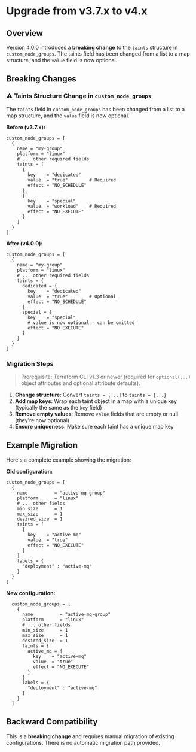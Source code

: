 # Upgrade from v3.7.x to v4.x

## Overview

Version 4.0.0 introduces a **breaking change** to the `taints` structure in `custom_node_groups`. The taints field has been changed from a list to a map structure, and the `value` field is now optional.

## Breaking Changes

### ⚠️ Taints Structure Change in `custom_node_groups`

The `taints` field in `custom_node_groups` has been changed from a list to a map structure, and the `value` field is now optional.

**Before (v3.7.x):**
```hcl
custom_node_groups = [
  {
    name = "my-group"
    platform = "linux"
    # ... other required fields
    taints = [
      {
        key    = "dedicated"
        value  = "true"        # Required
        effect = "NO_SCHEDULE"
      },
      {
        key    = "special"
        value  = "workload"    # Required
        effect = "NO_EXECUTE"
      }
    ]
  }
]
```

**After (v4.0.0):**
```hcl
custom_node_groups = [
  {
    name = "my-group"
    platform = "linux"
    # ... other required fields
    taints = {
      dedicated = {
        key    = "dedicated"
        value  = "true"        # Optional
        effect = "NO_SCHEDULE"
      }
      special = {
        key    = "special"
        # value is now optional - can be omitted
        effect = "NO_EXECUTE"
      }
    }
  }
]
```

### Migration Steps
> Prerequisite: Terraform CLI v1.3 or newer (required for `optional(...)` object attributes and optional attribute defaults).

1. **Change structure**: Convert `taints = [...]` to `taints = {...}`
2. **Add map keys**: Wrap each taint object in a map with a unique key (typically the same as the `key` field)
3. **Remove empty values**: Remove `value` fields that are empty or null (they're now optional)
4. **Ensure uniqueness**: Make sure each taint has a unique map key

## Example Migration

Here's a complete example showing the migration:

**Old configuration:**
```hcl
custom_node_groups = [
  {
    name          = "active-mq-group"
    platform      = "linux"
    # ... other fields
    min_size      = 1
    max_size      = 1
    desired_size  = 1
    taints = [
      {
        key    = "active-mq"
        value  = "true"
        effect = "NO_EXECUTE"
      }
    ]
    labels = {
      "deployment" : "active-mq"
    }
  }
]
```

**New configuration:**
```hcl
  custom_node_groups = [
    {
      name          = "active-mq-group"
      platform      = "linux"
      # ... other fields
      min_size      = 1
      max_size      = 1
      desired_size  = 1
      taints = {
        active_mq = {
          key    = "active-mq"
          value  = "true"
          effect = "NO_EXECUTE"
        }
      }
      labels = {
        "deployment" : "active-mq"
      }
    }
  ]
```

## Backward Compatibility

This is a **breaking change** and requires manual migration of existing configurations. There is no automatic migration path provided.